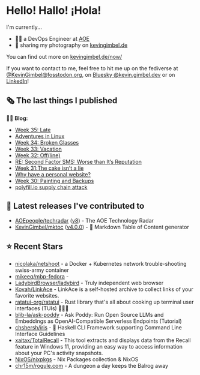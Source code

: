 # Hello! Hallo! ¡Hola!

I'm currently...
- 👨‍💻 a DevOps Engineer at [AOE](https://aoe.com)
- 📸 sharing my photography on [kevingimbel.de](https://kevingimbel.de/photography)

You can find out more on [kevingimbel.de/now/](https://kevingimbel.de/now/)

If you want to contact to me, feel free to hit me up on the fediverse at [@KevinGimbel@fosstodon.org](https://fosstodon.org/@KevinGimbel), on [Bluesky @kevin.gimbel.dev](https://bsky.app/profile/kevin.gimbel.dev) or on [LinkedIn](https://www.linkedin.com/in/kevingimbel/)!

## 🗞 The last things I published

🧑‍💻 **Blog:**

- [Week 35: Late](https://kevingimbel.de/blog/2024/08/week-35-late/)
- [Adventures in Linux](https://kevingimbel.de/blog/2024/08/adventures-in-linux/)
- [Week 34: Broken Glasses](https://kevingimbel.de/blog/2024/07/week-34-broken-glasses/)
- [Week 33: Vacation](https://kevingimbel.de/blog/2024/07/week-33-vacation/)
- [Week 32: Off(line)](https://kevingimbel.de/blog/2024/07/week-32-offline/)
- [RE: Second Factor SMS: Worse than It’s Reputation](https://kevingimbel.de/blog/2024/07/re-second-factor-sms-worse-than-its-reputation/)
- [Week 31:The cake isn’t a lie](https://kevingimbel.de/blog/2024/07/week-31the-cake-isnt-a-lie/)
- [Why have a personal website?](https://kevingimbel.de/blog/2024/07/why-have-a-personal-website/)
- [Week 30: Painting and Backups](https://kevingimbel.de/blog/2024/06/week-30-painting-and-backups/)
- [polyfill.io supply chain attack](https://kevingimbel.de/blog/2024/06/polyfill-io-supply-chain-attack/)

## 🔭 Latest releases I've contributed to

- [AOEpeople/techradar](https://github.com/AOEpeople/techradar) ([v8](https://github.com/AOEpeople/techradar/releases/tag/v8)) - The AOE Technology Radar
- [KevinGimbel/mktoc](https://github.com/KevinGimbel/mktoc) ([v4.0.0](https://github.com/KevinGimbel/mktoc/releases/tag/v4.0.0)) - 🦀 Markdown Table of Content generator

## ⭐ Recent Stars

- [nicolaka/netshoot](https://github.com/nicolaka/netshoot) - a Docker &#43; Kubernetes network trouble-shooting swiss-army container
- [mikeeq/mbp-fedora](https://github.com/mikeeq/mbp-fedora) - 
- [LadybirdBrowser/ladybird](https://github.com/LadybirdBrowser/ladybird) - Truly independent web browser
- [Kovah/LinkAce](https://github.com/Kovah/LinkAce) - LinkAce is a self-hosted archive to collect links of your favorite websites.
- [ratatui-org/ratatui](https://github.com/ratatui-org/ratatui) - Rust library that&#39;s all about cooking up terminal user interfaces (TUIs) 👨‍🍳🐀
- [blib-la/ask-poddy](https://github.com/blib-la/ask-poddy) - Ask Poddy: Run Open Source LLMs and Embeddings as OpenAI-Compatible Serverless Endpoints (Tutorial)
- [chshersh/iris](https://github.com/chshersh/iris) - 🌈 Haskell CLI Framework supporting Command Line Interface Guidelines
- [xaitax/TotalRecall](https://github.com/xaitax/TotalRecall) - This tool extracts and displays data from the Recall feature in Windows 11, providing an easy way to access information about your PC&#39;s activity snapshots.
- [NixOS/nixpkgs](https://github.com/NixOS/nixpkgs) - Nix Packages collection &amp; NixOS
- [chr15m/rogule.com](https://github.com/chr15m/rogule.com) - A dungeon a day keeps the Balrog away

